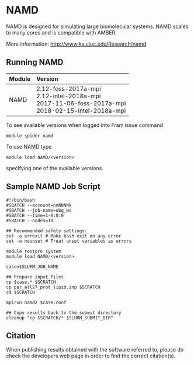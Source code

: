 # NAMD
NAMD is designed for simulating large biomolecular systems. NAMD scales to many cores and is compatible with AMBER.

More information: http://www.ks.uiuc.edu/Research/namd

## Running NAMD

| Module     | Version     |
| :------------- | :------------- |
| NAMD |2.12-foss-2017a-mpi <br>2.12-intel-2018a-mpi <br>2017-11-06-foss-2017a-mpi <br>2018-02-15-intel-2018a-mpi <br>|

To see available versions when logged into Fram issue command

    module spider namd

To use NAMD type

    module load NAMD/<version>

specifying one of the available versions.

## Sample NAMD Job Script
```
#!/bin/bash
#SBATCH --account=nnNNNNk
#SBATCH --job-name=ubq_ws
#SBATCH --time=1-0:0:0
#SBATCH --nodes=10

## Recommended safety settings:
set -o errexit # Make bash exit on any error
set -o nounset # Treat unset variables as errors

module restore system
module load NAMD/<version>

case=$SLURM_JOB_NAME

## Prepare input files
cp $case.* $SCRATCH
cp par_all27_prot_lipid.inp $SCRATCH
cd $SCRATCH

mpirun namd2 $case.conf

## Copy results back to the submit directory
cleanup "cp $SCRATCH/* $SLURM_SUBMIT_DIR"
```

## Citation

When publishing results obtained with the software referred to, please do check the developers web page in order to find the correct citation(s).
